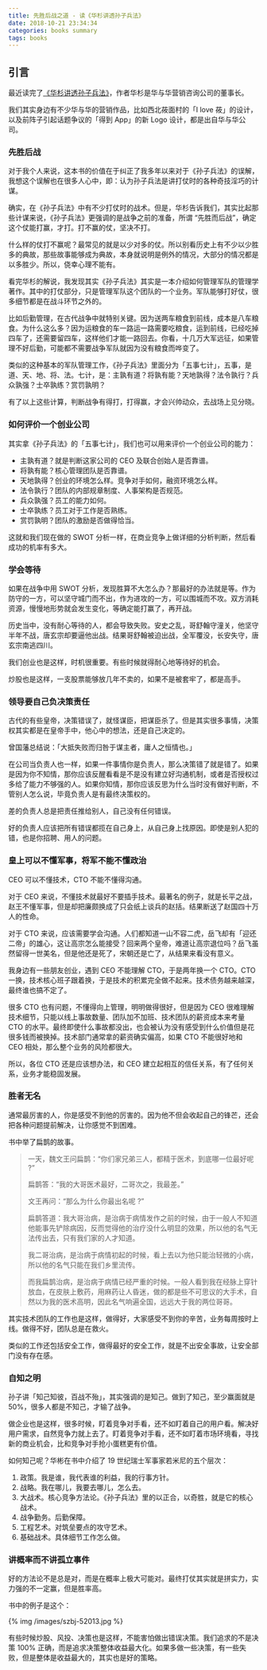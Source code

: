 ```yaml
---
title: 先胜后战之道 - 读《华杉讲透孙子兵法》
date: 2018-10-21 23:34:34
categories: books summary
tags: books
---
```


## 引言

最近读完了[《华杉讲透孙子兵法》](https://item.jd《华杉讲透孙子兵法》.com/11667368.html)，作者华杉是华与华营销咨询公司的董事长。

我们其实身边有不少华与华的营销作品，比如西北莜面村的「I love 莜」的设计，以及前阵子引起话题争议的「得到 App」的新 Logo 设计，都是出自华与华公司。

### 先胜后战

对于我个人来说，这本书的价值在于纠正了我多年以来对于《孙子兵法》的误解，我想这个误解也在很多人心中，即：认为孙子兵法是讲打仗时的各种奇技淫巧的计谋。

确实，在《孙子兵法》中有不少打仗时的战术。但是，华杉告诉我们，其实比起那些计谋来说，《孙子兵法》更强调的是战争之前的准备，所谓 “先胜而后战”，确定这个仗能打赢，才打。打不赢的仗，坚决不打。

什么样的仗打不赢呢？最常见的就是以少对多的仗。所以别看历史上有不少以少胜多的典故，那些故事能够成为典故，本身就说明是例外的情况，大部分的情况都是以多胜少。所以，侥幸心理不能有。

看完华杉的解说，我发现其实《孙子兵法》其实是一本介绍如何管理军队的管理学著作。其中的打仗部分，只是管理军队这个团队的一个业务。军队能够打好仗，很多细节都是在战斗环节之外的。

比如后勤管理，在古代战争中就特别关键。因为送两车粮食到前线，成本是八车粮食。为什么这么多？因为运粮食的车一路运一路需要吃粮食，运到前线，已经吃掉四车了，还需要留四车，这样他们才能一路回去。你看，十几万大军远征，如果管理不好后勤，可能都不需要战争军队就因为没有粮食而哗变了。

类似的这种基本的军队管理工作，《孙子兵法》里面分为「五事七计」，五事，是道、天、地、将、法。七计，是：主孰有道？将孰有能？天地孰得？法令孰行？兵众孰强？士卒孰练？赏罚孰明？

有了以上这些计算，判断战争有得打，打得赢，才会兴帅动众，去战场上见分晓。

### 如何评价一个创业公司

其实拿《孙子兵法》的「五事七计」，我们也可以用来评价一个创业公司的能力：

 - 主孰有道？就是判断这家公司的 CEO 及联合创始人是否靠谱。
 - 将孰有能？核心管理团队是否靠谱。
 - 天地孰得？创业的环境怎么样。竞争对手如何，融资环境怎么样。
 - 法令孰行？团队的内部规章制度、人事架构是否规范。
 - 兵众孰强？员工的能力如何。
 - 士卒孰练？员工对于工作是否熟练。
 - 赏罚孰明？团队的激励是否做得恰当。

这就和我们现在做的 SWOT 分析一样，在商业竞争上做详细的分析判断，然后看成功的机率有多大。

### 学会等待

如果在战争中用 SWOT 分析，发现胜算不大怎么办？那最好的办法就是等。作为防守的一方，可以坚守城门而不出，作为进攻的一方，可以围城而不攻。双方消耗资源，慢慢地形势就会发生变化，等确定能打赢了，再开战。

历史当中，没有耐心等待的人，都会导致失败。安史之乱，哥舒翰守潼关，他坚守半年不战，唐玄宗却要逼他出战。结果哥舒翰被迫出战，全军覆没，长安失守，唐玄宗南逃四川。

我们创业也是这样，时机很重要。有些时候就得耐心地等待好的机会。

炒股也是这样，一支股票能够放几年不卖的，如果不是被套牢了，都是高手。

### 领导要自己负决策责任

古代的有些皇帝，决策错误了，就怪谋臣，把谋臣杀了。但是其实很多事情，决策权其实都是在皇帝手中，他心中的想法，还是自己决定的。

曾国藩总结说：「大抵失败而归咎于谋主者，庸人之恒情也。」

在公司当负责人也一样，如果一件事情你是负责人，那么决策错了就是错了。如果是因为你不知情，那你应该反醒看看是不是没有建立好沟通机制，或者是否授权过多给了能力不够强的人。如果你知情，那你应该反思为什么当时没有做好判断，不管别人怎么说，毕竟负责人是有最终决策权的。

差的负责人总是把责任推给别人，自己没有任何错误。

好的负责人应该把所有错误都揽在自己身上，从自己身上找原因。即使是别人犯的错，也是你招聘、用人的问题。

### 皇上可以不懂军事，将军不能不懂政治

CEO 可以不懂技术，CTO 不能不懂得沟通。

对于 CEO 来说，不懂技术就最好不要插手技术。最著名的例子，就是长平之战，赵王不懂军事，但是却把廉颇换成了只会纸上谈兵的赵括。结果断送了赵国四十万人的性命。

对于 CTO 来说，应该需要学会沟通。人们都知道一山不容二虎，岳飞却有「迎还二帝」的雄心，这让高宗怎么能接受？回来两个皇帝，难道让高宗退位吗？岳飞虽然留得一世美名，但是他还是死了，宋朝还是亡了，从结果来看没有意义。

我身边有一些朋友创业，遇到 CEO 不能理解 CTO，于是两年换一个 CTO。CTO 一换，技术核心班子跟着换，于是技术的积累完全做不起来。技术债务越来越深，最终谁也搞不定了。

很多 CTO 也有问题，不懂得向上管理，明明做得很好，但是因为 CEO 很难理解技术细节，只能以线上事故数量、团队加不加班、技术团队的薪资成本来考量 CTO 的水平。最终即使什么事故都没出，也会被认为没有感受到什么价值但是花很多钱而被换掉。技术部门通常拿的薪资确实偏高，如果 CTO 不能很好地和 CEO 相处，那么整个业务的风险都很大。

所以，各位 CTO 还是应该想办法，和 CEO 建立起相互的信任关系，有了任何关系，业务才能稳固发展。

### 胜者无名

通常最厉害的人，你是感受不到他的厉害的。因为他不但会收起自己的锋芒，还会把各种问题提前解决，让你感觉不到困难。

书中举了扁鹊的故事。

> 一天，魏文王问扁鹊：“你们家兄弟三人，都精于医术，到底哪一位最好呢 ?”
>
> 扁鹊答：“我的大哥医术最好，二哥次之，我最差。”
>
> 文王再问：“那么为什么你最出名呢 ?”
>
> 扁鹊答道：我大哥治病，是治病于病情发作之前的时候，由于一般人不知道他能事先铲除病因，反而觉得他的治疗没什么明显的效果，所以他的名气无法传出去，只有我们家的人才知道。
>
> 我二哥治病，是治病于病情初起的时候，看上去以为他只能治轻微的小病，所以他的名气只能在我们乡里流传。
>
> 而我扁鹊治病，是治病于病情已经严重的时候。一般人看到我在经脉上穿针放血，在皮肤上敷药，用麻药让人昏迷，做的都是些不可思议的大手术，自然以为我的医术高明，因此名气响遍全国，远远大于我的两位哥哥。

其实技术团队的工作也是这样，做得好，大家感受不到你的辛苦，业务每周按时上线。做得不好，团队总是在救火。

类似的工作还包括安全工作，做得最好的安全工作，就是不出安全事故，让安全部门没有存在感。

### 自知之明

孙子讲「知己知彼，百战不殆」，其实强调的是知己。做到了知己，至少赢面就是 50%，很多人都是不知己，才输了战争。

做企业也是这样，很多时候，盯着竞争对手看，还不如盯着自己的用户看。解决好用户需求，自然竞争力就上去了。盯着竞争对手看，还不如盯着市场环境看，寻找新的商业机会，比和竞争对手抢小蛋糕更有价值。

如何知己呢？华彬在书中介绍了 19 世纪瑞士军事家若米尼的五个层次：

 1. 政策。我是谁，我代表谁的利益，我的行事方针。
 2. 战略。我在哪儿，我要去哪儿，怎么去。
 3. 大战术。核心竞争方法论。《孙子兵法》里的以正合，以奇胜，就是它的核心战术。
 4. 战争勤务。后勤保障。
 5. 工程艺术。对筑垒要点的攻守艺术。
 6. 基础战术。具体细节工作怎么做。

### 讲概率而不讲孤立事件

好的方法论不是总是对，而是在概率上极大可能对。最终打仗其实就是拼实力，实力强的不一定赢，但是胜率高。

书中的例子是这个：

{% img /images/szbj-52013.jpg %}

有些时候炒股、风投、决策也是这样，不能害怕做出错误决策。我们追求的不是决策 100% 正确，而是追求决策整体收益最大化。如果多做一些决策，有一些失败，但是整体是收益最大的，其实也是好的策略。


